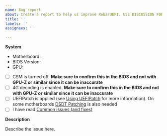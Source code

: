 ```yaml
---
name: Bug report
about: Create a report to help us improve RebarUEFI. USE DISCUSSION FOR ISSUES ABOUT BIOS FLASHING
title: ''
labels: ''
assignees: ''

---
```


**System**
 - Motherboard:
 - BIOS Version:
 - GPU:
 - [ ] CSM is turned off. **Make sure to confirm this in the BIOS and not with GPU-Z or similar since it can be inaccurate**
 - [ ] 4G decoding is enabled. **Make sure to confirm this in the BIOS and not with GPU-Z or similar since it can be inaccurate**
 - [ ] UEFIPatch is applied (see [Using UEFIPatch](https://github.com/xCuri0/ReBarUEFI/wiki/Using-UEFIPatch) for more information). On some motherboards [DSDT Patching](https://github.com/xCuri0/ReBarUEFI/wiki/DSDT-Patching) is also needed
 - [ ] I have read [Common issues (and fixes)](https://github.com/xCuri0/ReBarUEFI/wiki/Common-issues-(and-fixes))

**Description**

Describe the issue here.

